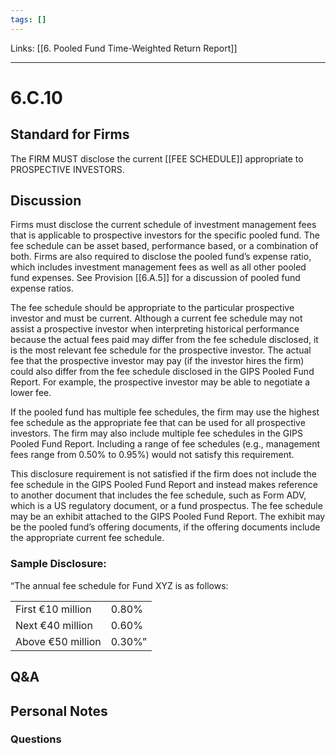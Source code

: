 ```yaml
---
tags: []
---
```

Links: [[6. Pooled Fund Time-Weighted Return Report]]
___
# 6.C.10
## Standard for Firms
The FIRM MUST disclose the current [[FEE SCHEDULE]] appropriate to PROSPECTIVE INVESTORS.
## Discussion
Firms must disclose the current schedule of investment management fees that is applicable to prospective investors for the specific pooled fund. The fee schedule can be asset based, performance based, or a combination of both. Firms are also required to disclose the pooled fund’s expense ratio, which includes investment management fees as well as all other pooled fund expenses. See Provision [[6.A.5]] for a discussion of pooled fund expense ratios.

The fee schedule should be appropriate to the particular prospective investor and must be current. Although a current fee schedule may not assist a prospective investor when interpreting historical performance because the actual fees paid may differ from the fee schedule disclosed, it is the most relevant fee schedule for the prospective investor. The actual fee that the prospective investor may pay (if the investor hires the firm) could also differ from the fee schedule disclosed in the GIPS Pooled Fund Report. For example, the prospective investor may be able to negotiate a lower fee.

If the pooled fund has multiple fee schedules, the firm may use the highest fee schedule as the appropriate fee that can be used for all prospective investors. The firm may also include multiple fee schedules in the GIPS Pooled Fund Report. Including a range of fee schedules (e.g., management fees range from 0.50% to 0.95%) would not satisfy this requirement.

This disclosure requirement is not satisfied if the firm does not include the fee schedule in the GIPS Pooled Fund Report and instead makes reference to another document that includes the fee schedule, such as Form ADV, which is a US regulatory document, or a fund prospectus. The fee schedule may be an exhibit attached to the GIPS Pooled Fund Report. The exhibit may be the pooled fund’s offering documents, if the offering documents include the appropriate current fee schedule.

### Sample Disclosure:
“The annual fee schedule for Fund XYZ is as follows:

|   |   |
|---|---|
|First €10 million|0.80%|
|Next €40 million|0.60%|
|Above €50 million|0.30%”|
## Q&A

## Personal Notes

### Questions